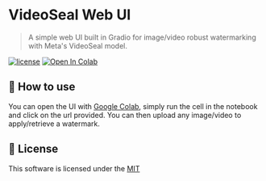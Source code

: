 # VideoSeal Web UI

> A simple web UI built in Gradio for image/video robust watermarking with Meta's VideoSeal model.

[![license](https://img.shields.io/github/license/nhn/tui.editor.svg)](https://github.com/nhn/tui.editor/blob/master/LICENSE)
[![Open In Colab](https://colab.research.google.com/assets/colab-badge.svg)](https://colab.research.google.com/drive/1AG63gmGQdI9vwbuvwonjsb1R85jc5b_1?usp=sharing)


## 🚀 How to use

You can open the UI with [Google Colab](https://colab.research.google.com/drive/1AG63gmGQdI9vwbuvwonjsb1R85jc5b_1?usp=sharing), simply run the cell in the notebook and click on the url provided. You can then upload any image/video to apply/retrieve a watermark.

## 📜 License

This software is licensed under the [MIT](https://github.com/nhn/tui.editor/blob/master/LICENSE)
